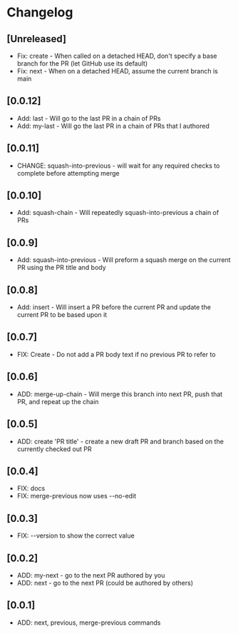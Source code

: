 # Changelog

## [Unreleased]

- Fix: create - When called on a detached HEAD, don't specify a base branch for the PR (let GitHub use its default)
- Fix: next - When on a detached HEAD, assume the current branch is main

## [0.0.12]

- Add: last - Will go to the last PR in a chain of PRs
- Add: my-last - Will go the last PR in a chain of PRs that I authored

## [0.0.11]

- CHANGE: squash-into-previous - will wait for any required checks to complete before attempting merge

## [0.0.10]

- Add: squash-chain - Will repeatedly squash-into-previous  a chain of PRs

## [0.0.9]

- Add: squash-into-previous - Will preform a squash merge on the current PR using the PR title and body

## [0.0.8]

- Add: insert - Will insert a PR before the current PR and update the current PR to be based upon it

## [0.0.7]

- FIX: Create - Do not add a PR body text if no previous PR to refer to 

## [0.0.6]

- ADD: merge-up-chain - Will merge this branch into next PR, push that PR, and repeat up the chain

## [0.0.5]

- ADD: create 'PR title' - create a new draft PR and branch based on the currently checked out PR

## [0.0.4]

- FIX: docs
- FIX: merge-previous now uses --no-edit 

## [0.0.3]

- FIX: --version to show the correct value

## [0.0.2]

- ADD: my-next - go to the next PR authored by you
- ADD: next - go to the next PR (could be authored by others)

## [0.0.1]

- ADD: next, previous, merge-previous commands
